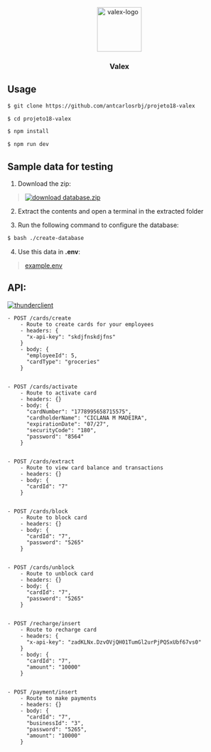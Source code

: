 <p align="center">
  <a href="https://github.com/antcarlosrbj/projeto18-valex">
    <img src="https://notion-emojis.s3-us-west-2.amazonaws.com/prod/svg-twitter/1f355.svg" alt="valex-logo" width="100" height="100">
  </a>

  <h3 align="center">
    Valex
  </h3>
</p>

## Usage

```bash
$ git clone https://github.com/antcarlosrbj/projeto18-valex

$ cd projeto18-valex

$ npm install

$ npm run dev
```

## Sample data for testing

1. Download the zip:

> [![download](https://user-images.githubusercontent.com/98707235/178484005-ceb58787-c6c3-4509-91d2-2d2bd845bd21.svg) database.zip](https://github.com/antcarlosrbj/projeto18-valex/raw/main/sample-data-for-testing/database.zip)

2. Extract the contents and open a terminal in the extracted folder

3. Run the following command to configure the database:

```bash
$ bash ./create-database
```

4. Use this data in **.env**:

> [example.env](https://github.com/antcarlosrbj/projeto18-valex/blob/main/sample-data-for-testing/example.env)

## API:

[![thunderclient](https://img.shields.io/badge/thunder_client-000?style=for-the-badge)](https://github.com/antcarlosrbj/projeto18-valex/blob/main/sample-data-for-testing/tests-by-thunder-client.json)

```
- POST /cards/create
    - Route to create cards for your employees
    - headers: {
      "x-api-key": "skdjfnskdjfns"
    }
    - body: {
      "employeeId": 5,
      "cardType": "groceries"
    }


- POST /cards/activate
    - Route to activate card
    - headers: {}
    - body: {
      "cardNumber": "1778995658715575",
      "cardholderName": "CICLANA M MADEIRA",
      "expirationDate": "07/27",
      "securityCode": "180",
      "password": "8564"
    }


- POST /cards/extract
    - Route to view card balance and transactions
    - headers: {}
    - body: {
      "cardId": "7"
    }


- POST /cards/block
    - Route to block card
    - headers: {}
    - body: {
      "cardId": "7",
      "password": "5265"
    }


- POST /cards/unblock
    - Route to unblock card
    - headers: {}
    - body: {
      "cardId": "7",
      "password": "5265"
    }


- POST /recharge/insert
    - Route to recharge card
    - headers: {
      "x-api-key": "zadKLNx.DzvOVjQH01TumGl2urPjPQSxUbf67vs0"
    }
    - body: {
      "cardId": "7",
      "amount": "10000"
    }


- POST /payment/insert
    - Route to make payments
    - headers: {}
    - body: {
      "cardId": "7",
      "businessId": "3",
      "password": "5265",
      "amount": "10000"
    }
```
